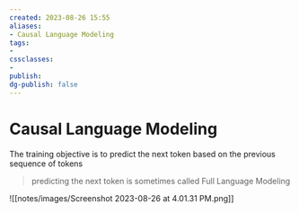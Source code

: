 ```yaml
---
created: 2023-08-26 15:55
aliases: 
- Causal Language Modeling
tags:
- 
cssclasses:
- 
publish:
dg-publish: false
---
```


<!--
tags: 
-->

<!--internal
parent:: [[]]
child:: [[]]
related:: [[]]
-->

<!--external
- [ ] []()
-->

# Causal Language Modeling

The training objective is to predict the next token based on the previous sequence of tokens

> predicting the next token is sometimes called Full Language Modeling

![[notes/images/Screenshot 2023-08-26 at 4.01.31 PM.png]]